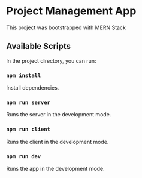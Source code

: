 # Project Management App

This project was bootstrapped with MERN Stack

## Available Scripts

In the project directory, you can run:

### `npm install`

Install dependencies.

### `npm run server`

Runs the server in the development mode.

### `npm run client`

Runs the client in the development mode.

### `npm run dev`

Runs the app in the development mode.
